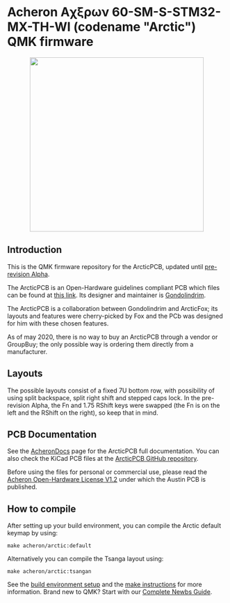 # Acheron Aχξρων 60-SM-S-STM32-MX-TH-WI (codename "Arctic") QMK firmware

<p align="center">
  <img align="middle" src="https://raw.githubusercontent.com/Gondolindrim/acheronLibrary/master/graphics/acheronLong.png"  width="400"> 
</p>

## Introduction

This is the QMK firmware repository for the ArcticPCB, updated until [pre-revision Alpha](https://github.com/Gondolindrim/ArcticPCBn/releases/tag/pre-Alpha).

The ArcticPCB is an Open-Hardware guidelines compliant PCB which files can be found at [this link](https://github.com/Gondolindrim/ArcticPCB). Its designer and maintainer is [Gondolindrim](https://github.com/Gondolindrim).

The ArcticPCB is a collaboration between Gondolindrim and ArcticFox; its layouts and features were cherry-picked by Fox and the PCb was designed for him with these chosen features.

As of may 2020, there is no way to buy an ArcticPCB through a vendor or GroupBuy; the only possible way is ordering them directly from a manufacturer.

## Layouts

The possible layouts consist of a fixed 7U bottom row, with possibility of using split backspace, split right shift and stepped caps lock. In the pre-revision Alpha, the Fn and 1.75 RShift keys were swapped (the Fn is on the left and the RShift on the right), so keep that in mind.

## PCB Documentation

See the [AcheronDocs](https://gondolindrim.github.io/AcheronDocs/arctic/intro.html) page for the ArcticPCB full documentation. You can also check the KiCad PCB files at the [ArcticPCB GitHub repository](https://github.com/Gondolindrim/ArcticPCB).

Before using the files for personal or commercial use, please read the [Acheron Open-Hardware License V1.2](https://gondolindrim.github.io/AcheronDocs/license/license.html) under which the Austin PCB is published.

## How to compile

After setting up your build environment, you can compile the Arctic default keymap by using:

    make acheron/arctic:default

Alternatively you can compile the Tsanga layout using:

    make acheron/arctic:tsangan

See the [build environment setup](https://docs.qmk.fm/#/getting_started_build_tools) and the [make instructions](https://docs.qmk.fm/#/getting_started_make_guide) for more information. Brand new to QMK? Start with our [Complete Newbs Guide](https://docs.qmk.fm/#/newbs).
